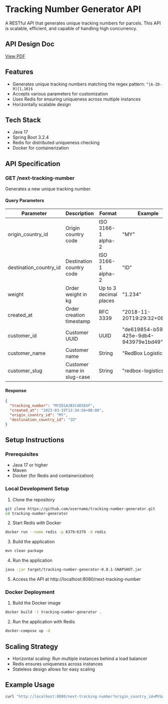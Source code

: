 # Tracking Number Generator API

A RESTful API that generates unique tracking numbers for parcels. This API is scalable, efficient, and capable of handling high concurrency.

## API Design Doc
[View PDF](tracking_number_generator_api_doc.pdf)

## Features

- Generates unique tracking numbers matching the regex pattern: `^[A-Z0-9]{1,16}$`
- Accepts various parameters for customization
- Uses Redis for ensuring uniqueness across multiple instances
- Horizontally scalable design

## Tech Stack

- Java 17
- Spring Boot 3.2.4
- Redis for distributed uniqueness checking
- Docker for containerization

## API Specification

### GET /next-tracking-number

Generates a new unique tracking number.

#### Query Parameters

| Parameter | Description | Format | Example |
|-----------|-------------|--------|---------|
| origin_country_id | Origin country code | ISO 3166-1 alpha-2 | "MY" |
| destination_country_id | Destination country code | ISO 3166-1 alpha-2 | "ID" |
| weight | Order weight in kg | Up to 3 decimal places | "1.234" |
| created_at | Order creation timestamp | RFC 3339 | "2018-11-20T19:29:32+08:00" |
| customer_id | Customer UUID | UUID | "de619854-b59b-425e-9db4-943979e1bd49" |
| customer_name | Customer name | String | "RedBox Logistics" |
| customer_slug | Customer name in slug-case | String | "redbox-logistics" |

#### Response

```json
{
  "tracking_number": "MYID1A2B3C4D5E6F",
  "created_at": "2023-03-19T12:34:56+08:00",
  "origin_country_id": "MY",
  "destination_country_id": "ID"
}
```

## Setup Instructions

### Prerequisites

- Java 17 or higher
- Maven
- Docker (for Redis and containerization)

### Local Development Setup

1. Clone the repository
```bash
git clone https://github.com/username/tracking-number-generator.git
cd tracking-number-generator
```

2. Start Redis with Docker
```bash
docker run --name redis -p 6379:6379 -d redis
```

3. Build the application
```bash
mvn clean package
```

4. Run the application
```bash
java -jar target/tracking-number-generator-0.0.1-SNAPSHOT.jar
```

5. Access the API at http://localhost:8080/next-tracking-number

### Docker Deployment

1. Build the Docker image
```bash
docker build -t tracking-number-generator .
```

2. Run the application with Redis
```bash
docker-compose up -d
```

## Scaling Strategy

- Horizontal scaling: Run multiple instances behind a load balancer
- Redis ensures uniqueness across instances
- Stateless design allows for easy scaling

## Example Usage

```bash
curl "http://localhost:8080/next-tracking-number?origin_country_id=MY&destination_country_id=ID&weight=1.234&created_at=2023-03-19T12:34:56%2B08:00&customer_id=de619854-b59b-425e-9db4-943979e1bd49&customer_name=RedBox%20Logistics&customer_slug=redbox-logistics"
```